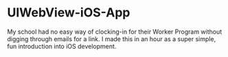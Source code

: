 # UIWebView-iOS-App
My school had no easy way of clocking-in for their Worker Program without digging through emails for a link. I made this in an hour as a super simple, fun introduction into iOS development.
